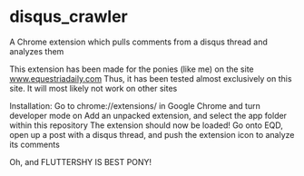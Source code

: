 # disqus_crawler
A Chrome extension which pulls comments from a disqus thread and analyzes them

This extension has been made for the ponies (like me) on the site www.equestriadaily.com
Thus, it has been tested almost exclusively on this site. It will most likely not work on other sites

Installation:
Go to chrome://extensions/ in Google Chrome and turn developer mode on
Add an unpacked extension, and select the app folder within this repository
The extension should now be loaded! Go onto EQD, open up a post with a disqus thread, and push the extension icon to analyze its comments


Oh, and FLUTTERSHY IS BEST PONY!
